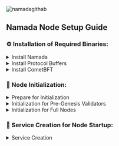 ![namadagithab](https://github.com/Crouton-Digital/guide/assets/113435724/cd4429ca-b48d-4d34-9642-af251bfc9f89)


## Namada Node Setup Guide

### ⚙️ Installation of Required Binaries:

<details>
  <summary>Install Namada</summary>
      
  - **Set the desired version**:
    ```bash
    NAMADA_TAG="v0.23.1"
    ```

  - **Download and extract**:
    ```bash
    curl -L -o namada.tar.gz "https://github.com/anoma/namada/releases/download/$NAMADA_TAG/namada-${NAMADA_TAG}-Linux-x86_64.tar.gz"
    tar -xvf namada.tar.gz
    ```

  - **Move to `/usr/local/bin`**:
    ```bash
    sudo mv namada-${NAMADA_TAG}-Linux-x86_64/* /usr/local/bin/
    ```

  - **Cleanup**:
    ```bash
    rm -rf namada-${NAMADA_TAG}-Linux-x86_64 namada.tar.gz
    ```

  - **Verify the installation**:
    ```bash
    namada --version
    ```

</details>

<details>
  <summary>Install Protocol Buffers</summary>
      
  - **Set the desired version**:
    ```bash
    PROTOBUF_TAG="v24.4"
    ```

  - **Download and extract to a specific folder**:
    ```bash
    curl -L -o protobuf.zip "https://github.com/protocolbuffers/protobuf/releases/download/$PROTOBUF_TAG/protoc-${PROTOBUF_TAG#v}-linux-x86_64.zip"
    mkdir protobuf_temp && unzip protobuf.zip -d protobuf_temp/
    ```

  - **Move to `/usr/local/bin` and `/usr/local/include`**:
    ```bash
    sudo cp protobuf_temp/bin/protoc /usr/local/bin/
    sudo cp -r protobuf_temp/include/* /usr/local/include/
    ```

  - **Cleanup**:
    ```bash
    rm -rf protobuf_temp protobuf.zip
    ```

  - **Verify the installation**:
    ```bash
    protoc --version
    ```

</details>

<details>
  <summary>Install CometBFT</summary>
      
  - **Set the desired version**:
    ```bash
    COMETBFT_TAG="v0.37.2"
    ```

  - **Download and extract to a specific folder**:
    ```bash
    curl -L -o cometbft.tar.gz "https://github.com/cometbft/cometbft/releases/download/$COMETBFT_TAG/cometbft_${COMETBFT_TAG#v}_linux_amd64.tar.gz"
    mkdir cometbft_temp && tar -xvf cometbft.tar.gz -C cometbft_temp/
    ```

  - **Move to `/usr/local/bin`**:
    ```bash
    sudo mv cometbft_temp/cometbft /usr/local/bin/
    ```

  - **Cleanup**:
    ```bash
    rm -rf cometbft_temp cometbft.tar.gz
    ```

  - **Verify the installation**:
    ```bash
    cometbft version
    ```

</details>

### 🌟 Node Initialization:


<details>
  <summary>Prepare for Initialization</summary>

  1. **Create the required directories**:

     Create the main directory for pre-genesis:
     ```bash
     mkdir -p $HOME/.local/share/namada/pre-genesis/
     ```

     For example, if your alias is `CroutonDigital`, your backup should be placed in:
     `$HOME/.local/share/namada/pre-genesis/CroutonDigital/`.

  2. **Set your alias**:

     Automatically parse and set your alias based on the pre-genesis folder name:
     ```bash
     ALIAS=$(basename $(ls -d $HOME/.local/share/namada/pre-genesis/*/) | head -n 1)
     echo "export ALIAS=$ALIAS" >> ~/.bashrc
     ```

  3. **Set the chain ID**:

     The chain ID is static for this setup. Set the chain ID as follows:
     ```bash
     echo "export CHAIN_ID=public-testnet-14.5d79b6958580" >> ~/.bashrc
     ```

  4. **Reload your bash profile** to ensure the environment variables are set:

     ```bash
     source ~/.bashrc
     ```

</details>





<details>
  <summary>Initialization for Pre-Genesis Validators</summary>

  **IMPORTANT:** Only follow these steps if you are a pre-genesis validator. If you are not a pre-genesis validator, please skip this section.

  1. **Setup the directory**:
     ```bash
     mkdir $HOME/.local/share/namada
     ```

  2. **Copy the pre-genesis data**:
     ```bash
     cp -r $HOME/namada_backup/pre-genesis* $HOME/.local/share/namada/
     ```

  3. **Join the network**:
     ```bash
     namada client utils join-network --chain-id $CHAIN_ID --genesis-validator $VALIDATOR_ALIAS
     ```

  4. **Restart the service and monitor logs**:
     ```bash
     sudo systemctl restart namadad && sudo journalctl -u namadad -f -o cat 
     ```

</details>



<details>
  <summary>Initialization for Full Nodes</summary>

  1. **Navigate to the home directory**:
     ```bash
     cd $HOME
     ```

  2. **Join the network**:
     ```bash
     namada client utils join-network --chain-id $CHAIN_ID
     ```

  3. **Start the service and monitor logs**:
     ```bash
     sudo systemctl start namadad && sudo journalctl -u namadad -f -o cat 
     ```

</details>

### 🔄 Service Creation for Node Startup:
<details>
  <summary>Service Creation</summary>

  - **Create the Systemd Service File**:
    ```bash
    sudo tee /etc/systemd/system/namadad.service > /dev/null <<EOF
    [Unit]
    Description=namada
    After=network-online.target
    [Service]
    User=$USER
    WorkingDirectory=$HOME/.local/share/namada
    Environment=TM_LOG_LEVEL=p2p:none,pex:error
    Environment=NAMADA_CMT_STDOUT=true
    ExecStart=/usr/local/bin/namada node ledger run 
    StandardOutput=syslog
    StandardError=syslog
    Restart=always
    RestartSec=10
    LimitNOFILE=65535
    [Install]
    WantedBy=multi-user.target
    EOF
    ```

  - **Reload the Systemd Configuration:**
    ```bash
    sudo systemctl daemon-reload
    ```

  - **Enable and Start the Service:**
    ```bash
    sudo systemctl enable namadad
    sudo systemctl restart namadad
    ```

  - **Monitor the Service Logs:**
    ```bash
    sudo journalctl -u namadad -f -o ca
    ```

</details>



